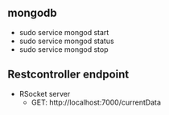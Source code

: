 ## mongodb
* sudo service mongod start
* sudo service mongod status
* sudo service mongod stop

## Restcontroller endpoint
* RSocket server
  * GET: http://localhost:7000/currentData
